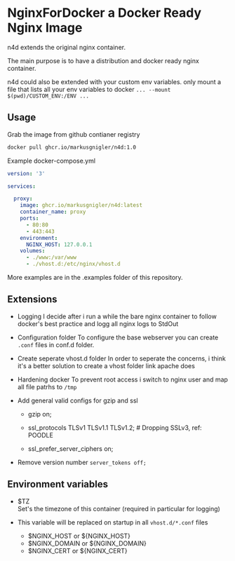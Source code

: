 
# NginxForDocker a Docker Ready Nginx Image

n4d extends the original nginx container.

The main purpose is to have a distribution and docker ready nginx container.

n4d could also be extended with your custom env variables. 
only mount a file that lists all your env variables to docker `... --mount $(pwd)/CUSTOM_ENV:/ENV ...`

<!-- n4d is a distribution and docker ready nginx container. -->

<!-- It extends the original nginx container and create a new tag on every release from original nginx. -->

## Usage

Grab the image from github contianer registry

```bash
docker pull ghcr.io/markusgnigler/n4d:1.0
```

Example docker-compose.yml

```yml
version: '3'

services:

  proxy:
    image: ghcr.io/markusgnigler/n4d:latest
    container_name: proxy
    ports:
      - 80:80
      - 443:443
    environment:
      NGINX_HOST: 127.0.0.1
    volumes:
      - ./www:/var/www
      - ./vhost.d:/etc/nginx/vhost.d
```

More examples are in the .examples folder of this repository.

## Extensions

- Logging
    I decide after i run a while the bare nginx container to follow docker's best practice and logg all nginx logs to StdOut

- Configuration folder
    To configure the base webserver you can create `.conf` files in conf.d folder.

- Create seperate vhost.d folder
    In order to seperate the concerns, i think it's a better solution to create a vhost folder link apache does

- Hardening docker
    To prevent root access i switch to nginx user and map all file patrhs to `/tmp`

- Add general valid configs for gzip and ssl
    + gzip  on;

    + ssl_protocols TLSv1 TLSv1.1 TLSv1.2; # Dropping SSLv3, ref: POODLE
    + ssl_prefer_server_ciphers on;

- Remove version number `server_tokens off;`

## Environment variables

- $TZ<br>
    Set's the timezone of this container (required in particular for logging)

- This variable will be replaced on startup in all `vhost.d/*.conf` files<br>
    * $NGINX_HOST or ${NGINX_HOST}
    * $NGINX_DOMAIN or ${NGINX_DOMAIN}
    * $NGINX_CERT or ${NGINX_CERT}
